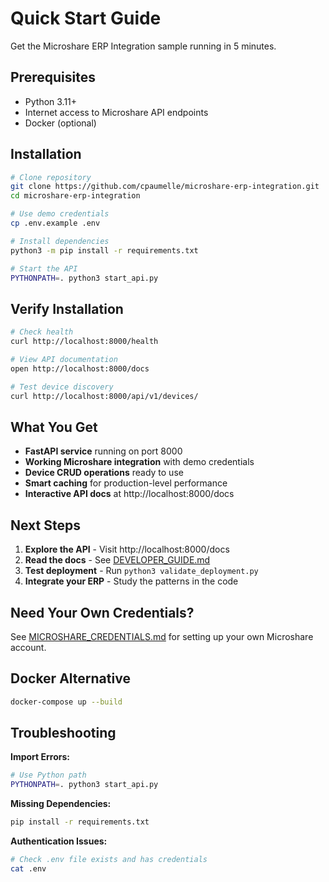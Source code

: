 # Quick Start Guide

Get the Microshare ERP Integration sample running in 5 minutes.

## Prerequisites

- Python 3.11+
- Internet access to Microshare API endpoints
- Docker (optional)

## Installation

```bash
# Clone repository
git clone https://github.com/cpaumelle/microshare-erp-integration.git
cd microshare-erp-integration

# Use demo credentials
cp .env.example .env

# Install dependencies
python3 -m pip install -r requirements.txt

# Start the API
PYTHONPATH=. python3 start_api.py
```

## Verify Installation

```bash
# Check health
curl http://localhost:8000/health

# View API documentation
open http://localhost:8000/docs

# Test device discovery
curl http://localhost:8000/api/v1/devices/
```

## What You Get

- **FastAPI service** running on port 8000
- **Working Microshare integration** with demo credentials
- **Device CRUD operations** ready to use
- **Smart caching** for production-level performance
- **Interactive API docs** at http://localhost:8000/docs

## Next Steps

1. **Explore the API** - Visit http://localhost:8000/docs
2. **Read the docs** - See [DEVELOPER_GUIDE.md](../DEVELOPER_GUIDE.md)
3. **Test deployment** - Run `python3 validate_deployment.py`
4. **Integrate your ERP** - Study the patterns in the code

## Need Your Own Credentials?

See [MICROSHARE_CREDENTIALS.md](MICROSHARE_CREDENTIALS.md) for setting up your own Microshare account.

## Docker Alternative

```bash
docker-compose up --build
```

## Troubleshooting

**Import Errors:**
```bash
# Use Python path
PYTHONPATH=. python3 start_api.py
```

**Missing Dependencies:**
```bash
pip install -r requirements.txt
```

**Authentication Issues:**
```bash
# Check .env file exists and has credentials
cat .env
```